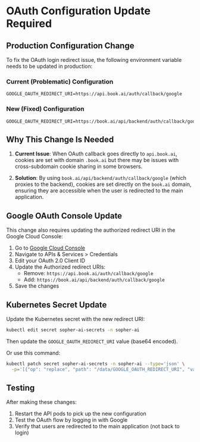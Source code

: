 # OAuth Configuration Update Required

## Production Configuration Change

To fix the OAuth login redirect issue, the following environment variable needs to be updated in production:

### Current (Problematic) Configuration
```
GOOGLE_OAUTH_REDIRECT_URI=https://api.book.ai/auth/callback/google
```

### New (Fixed) Configuration
```
GOOGLE_OAUTH_REDIRECT_URI=https://book.ai/api/backend/auth/callback/google
```

## Why This Change Is Needed

1. **Current Issue**: When OAuth callback goes directly to `api.book.ai`, cookies are set with domain `.book.ai` but there may be issues with cross-subdomain cookie sharing in some browsers.

2. **Solution**: By using `book.ai/api/backend/auth/callback/google` (which proxies to the backend), cookies are set directly on the `book.ai` domain, ensuring they are accessible when the user is redirected to the main application.

## Google OAuth Console Update

This change also requires updating the authorized redirect URI in the Google Cloud Console:

1. Go to [Google Cloud Console](https://console.cloud.google.com/)
2. Navigate to APIs & Services > Credentials
3. Edit your OAuth 2.0 Client ID
4. Update the Authorized redirect URIs:
   - Remove: `https://api.book.ai/auth/callback/google`
   - Add: `https://book.ai/api/backend/auth/callback/google`
5. Save the changes

## Kubernetes Secret Update

Update the Kubernetes secret with the new redirect URI:

```bash
kubectl edit secret sopher-ai-secrets -n sopher-ai
```

Then update the `GOOGLE_OAUTH_REDIRECT_URI` value (base64 encoded).

Or use this command:
```bash
kubectl patch secret sopher-ai-secrets -n sopher-ai --type='json' \
  -p='[{"op": "replace", "path": "/data/GOOGLE_OAUTH_REDIRECT_URI", "value": "'$(echo -n "https://book.ai/api/backend/auth/callback/google" | base64)'"}]'
```

## Testing

After making these changes:
1. Restart the API pods to pick up the new configuration
2. Test the OAuth flow by logging in with Google
3. Verify that users are redirected to the main application (not back to login)